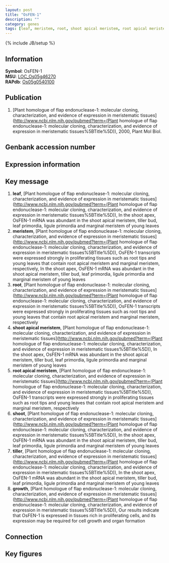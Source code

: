 ```yaml
---
layout: post
title: "OsFEN-1"
description: ""
category: genes
tags: [leaf, meristem, root, shoot apical meristem, root apical meristem, shoot, tiller, growth]
---
```

{% include JB/setup %}

## Information
__Symbol__: OsFEN-1  
__MSU__: [LOC_Os05g46270](http://rice.plantbiology.msu.edu/cgi-bin/ORF_infopage.cgi?orf=LOC_Os05g46270)  
__RAPdb__: [Os05g0540100](http://rapdb.dna.affrc.go.jp/viewer/gbrowse_details/irgsp1?name=Os05g0540100)  

## Publication
1. [Plant homologue of flap endonuclease-1: molecular cloning, characterization, and evidence of expression in meristematic tissues](http://www.ncbi.nlm.nih.gov/pubmed?term=(Plant homologue of flap endonuclease-1: molecular cloning, characterization, and evidence of expression in meristematic tissues%5BTitle%5D)), 2000, Plant Mol Biol.

## Genbank accession number

## Expression information

## Key message
1. __leaf__, [Plant homologue of flap endonuclease-1: molecular cloning, characterization, and evidence of expression in meristematic tissues](http://www.ncbi.nlm.nih.gov/pubmed?term=(Plant homologue of flap endonuclease-1: molecular cloning, characterization, and evidence of expression in meristematic tissues%5BTitle%5D)),  In the shoot apex, OsFEN-1 mRNA was abundant in the shoot apical meristem, tiller bud, leaf primordia, ligule primordia and marginal meristem of young leaves
2. __meristem__, [Plant homologue of flap endonuclease-1: molecular cloning, characterization, and evidence of expression in meristematic tissues](http://www.ncbi.nlm.nih.gov/pubmed?term=(Plant homologue of flap endonuclease-1: molecular cloning, characterization, and evidence of expression in meristematic tissues%5BTitle%5D)),  OsFEN-1 transcripts were expressed strongly in proliferating tissues such as root tips and young leaves that contain root apical meristem and marginal meristem, respectively, In the shoot apex, OsFEN-1 mRNA was abundant in the shoot apical meristem, tiller bud, leaf primordia, ligule primordia and marginal meristem of young leaves
3. __root__, [Plant homologue of flap endonuclease-1: molecular cloning, characterization, and evidence of expression in meristematic tissues](http://www.ncbi.nlm.nih.gov/pubmed?term=(Plant homologue of flap endonuclease-1: molecular cloning, characterization, and evidence of expression in meristematic tissues%5BTitle%5D)),  OsFEN-1 transcripts were expressed strongly in proliferating tissues such as root tips and young leaves that contain root apical meristem and marginal meristem, respectively
4. __shoot apical meristem__, [Plant homologue of flap endonuclease-1: molecular cloning, characterization, and evidence of expression in meristematic tissues](http://www.ncbi.nlm.nih.gov/pubmed?term=(Plant homologue of flap endonuclease-1: molecular cloning, characterization, and evidence of expression in meristematic tissues%5BTitle%5D)),  In the shoot apex, OsFEN-1 mRNA was abundant in the shoot apical meristem, tiller bud, leaf primordia, ligule primordia and marginal meristem of young leaves
5. __root apical meristem__, [Plant homologue of flap endonuclease-1: molecular cloning, characterization, and evidence of expression in meristematic tissues](http://www.ncbi.nlm.nih.gov/pubmed?term=(Plant homologue of flap endonuclease-1: molecular cloning, characterization, and evidence of expression in meristematic tissues%5BTitle%5D)),  OsFEN-1 transcripts were expressed strongly in proliferating tissues such as root tips and young leaves that contain root apical meristem and marginal meristem, respectively
6. __shoot__, [Plant homologue of flap endonuclease-1: molecular cloning, characterization, and evidence of expression in meristematic tissues](http://www.ncbi.nlm.nih.gov/pubmed?term=(Plant homologue of flap endonuclease-1: molecular cloning, characterization, and evidence of expression in meristematic tissues%5BTitle%5D)),  In the shoot apex, OsFEN-1 mRNA was abundant in the shoot apical meristem, tiller bud, leaf primordia, ligule primordia and marginal meristem of young leaves
7. __tiller__, [Plant homologue of flap endonuclease-1: molecular cloning, characterization, and evidence of expression in meristematic tissues](http://www.ncbi.nlm.nih.gov/pubmed?term=(Plant homologue of flap endonuclease-1: molecular cloning, characterization, and evidence of expression in meristematic tissues%5BTitle%5D)),  In the shoot apex, OsFEN-1 mRNA was abundant in the shoot apical meristem, tiller bud, leaf primordia, ligule primordia and marginal meristem of young leaves
8. __growth__, [Plant homologue of flap endonuclease-1: molecular cloning, characterization, and evidence of expression in meristematic tissues](http://www.ncbi.nlm.nih.gov/pubmed?term=(Plant homologue of flap endonuclease-1: molecular cloning, characterization, and evidence of expression in meristematic tissues%5BTitle%5D)),  Our results indicate that OsFEN-1 is expressed in tissues rich in proliferating cells, and its expression may be required for cell growth and organ formation

## Connection

## Key figures


